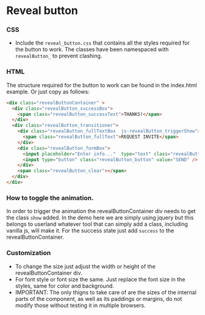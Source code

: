 # Reveal button

### CSS

- Include the `reveal_button.css` that contains all the styles required for the
button to work. The classes have been namespaced with `revealButton_` to prevent clashing.

### HTML

The structure required for the button to work can be found in the index.html example.
Or just copy as follows:

```html
<div class="revealButtonContainer" >
  <div class="revealButton_successBox">
    <span class="revealButton_successText">THANKS!</span>
  </div>
  <div class="revealButton_transitioner">
    <div class="revealButton_fullTextBox  js-revealButton_triggerShow">
      <span class="revealButton_fullText">REQUEST INVITE</span>
    </div>
    <div class="revealButton_formBox">
      <input placeholder="Enter info..."  type="text" class="revealButton_inputText js-revealButton_input" />
      <input type="button" class="revealButton_button" value="SEND" />
    </div>
    <span class="revealButton_clear"></span>
  </div>
</div>
```

### How to toggle the animation.

In order to trigger the animation the revealButtonContainer div needs to get the class `show` added. In the demo here we are simply using jquery but this belongs to userland whatever tool that can simply add a class, including vanilla js, will make it.
For the success state just add `success` to the revealButtonContainer.

### Customization

- To change the size just adjust the width or height of the revealButtonContainer div.
- For font style or font size the same. Just replace the font size in the styles, same for color and background.
- IMPORTANT: The only thigns to take care of are the sizes of the internal parts of the component, as well as its paddings or margins, do not modify those without testing it in multiple browsers.
